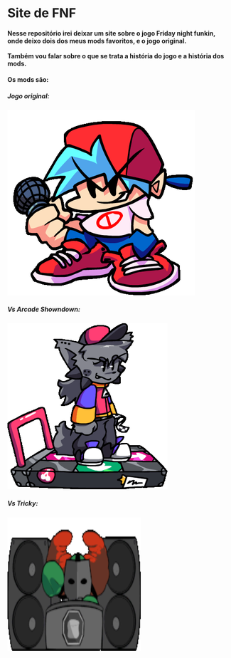 # Site de FNF

<h4>
  Nesse repositório irei deixar um site sobre o jogo Friday night funkin, onde deixo dois dos meus mods favoritos, e o jogo original.
  <br/> <br/>
  Também vou falar sobre o que se trata a história do jogo e a história dos mods.
</h3>


<h4><span>Os mods são:</span></h4>

<h5><span>Jogo original:</span></h5>

<img src="images/img-pequena1.gif" alt="imagem bf" />

<h5><span>Vs Arcade Showndown:</span></h5>

<img src="images/img-pequena2.gif" alt="imagem kapi" />

<h5><span>Vs Tricky:</span></h5>

<img style="width:300px;height:300px;" src="images/img-pequena3.gif" alt="imagem tricky" />